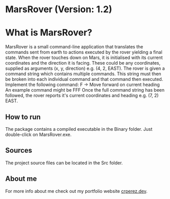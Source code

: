 # MarsRover (Version: 1.2)



# What is MarsRover?

MarsRover is a small command-line application that translates the commands sent from earth to actions executed by the rover yielding a final state.
When the rover touches down on Mars, it is initialised with its current coordinates and the direction it is facing. These could be any coordinates, supplied as arguments (x, y, direction) e.g. (4,
2, EAST).
The rover is given a command string which contains multiple commands. This string must then be broken into each individual command and that command then executed. Implement the following
command: 
F -> Move forward on current heading
An example command might be FFF
Once the full command string has been followed, the rover reports it's current coordinates and heading e.g. (7, 2) EAST.

## How to run

The package contains a compiled executable in the Binary folder. Just double-click on MarsRover.exe.

## Sources

The project source files can be located in the Src folder.



## About me

For more info about me check out my portfolio website [crperez.dev](https://crperez.dev).
